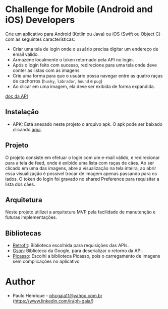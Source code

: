 # Challenge for Mobile (Android and iOS) Developers

Crie um aplicativo para Android (Kotlin ou Java) ou iOS (Swift ou Object C) com as seguintes características:

* Criar uma tela de login onde o usuário precisa digitar um endereço de email válido.
* Armazene localmente o token retornado pela API no login.
* Após o login feito com sucesso, redirecione para uma tela onde deve conter as listas com as imagens
* Crie uma forma para que o usuário possa navegar entre as quatro raças de cachorros (`husky`, `labrador`, `hound` e `pug`)
* Ao clicar em uma imagem, ela deve ser exibida de forma expandida.

[doc da API](https://github.com/idwall/desafios-iddog)

## Instalação
* APK: Está anexado neste projeto o arquivo apk. O apk pode ser baixado clicando [aqui](https://github.com/ph-gaia/Desafio-Idwall-Android/blob/master/iddog-challenge.apk).

## Projeto
O projeto consiste em efetuar o login com um e-mail válido, e redirecionar para a tela de feed, onde é exibido uma lista com raças de cães. Ao ser clicado em uma das imagens, abre a visualização na tela inteira, ao abrir essa visualização é possível trocar de imagem apenas passando para os lados. O token do login foi gravado no shared Preference para requisitar a lista dos cães.

## Arquitetura
Neste projeto utilizei a arquitetura MVP pela facilidade de manutenção e futuras implementações.

## Bibliotecas
* [Retrofit](https://square.github.io/retrofit/): Biblioteca escolhida para requisições das APIs.
* [Gson](https://github.com/google/gson): Biblioteca da Google, para deserializar o retorno da API.
* [Picasso](https://github.com/square/picasso): Escolhi a biblioteca Picasso,  pois o carregamento de imagens sem complicações no aplicativo

# Author
- Paulo Henrique - phcgaia11@yahoo.com.br </br>
(https://www.linkedin.com/in/ph-gaia/)
